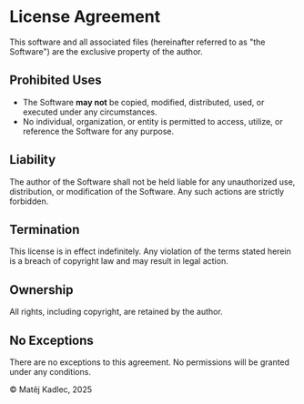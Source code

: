 # License Agreement

This software and all associated files (hereinafter referred to as "the Software") are the exclusive property of the author.

## Prohibited Uses
- The Software **may not** be copied, modified, distributed, used, or executed under any circumstances.
- No individual, organization, or entity is permitted to access, utilize, or reference the Software for any purpose.

## Liability
The author of the Software shall not be held liable for any unauthorized use, distribution, or modification of the Software. Any such actions are strictly forbidden.

## Termination
This license is in effect indefinitely. Any violation of the terms stated herein is a breach of copyright law and may result in legal action.

## Ownership
All rights, including copyright, are retained by the author.

## No Exceptions
There are no exceptions to this agreement. No permissions will be granted under any conditions.

© Matěj Kadlec, 2025